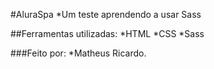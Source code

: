 #AluraSpa
*Um teste aprendendo a usar Sass

##Ferramentas utilizadas:
*HTML
*CSS
*Sass

###Feito por:
*Matheus Ricardo.
